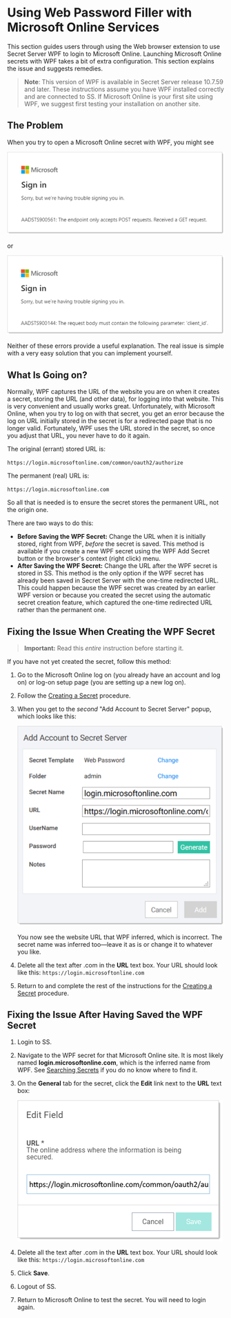 [title]: # (Microsoft Online Services)
[tags]: # (troubleshooting)
[priority]: # (30)
# Using Web Password Filler with Microsoft Online Services

This section guides users through using the Web browser extension to use Secret Server WPF to login to Microsoft Online. Launching Microsoft Online secrets with WPF takes a bit of extra configuration. This section explains the issue and suggests remedies.

> **Note**:
>This version of WPF is available in Secret Server release 10.7.59 and later.
>These instructions assume you have WPF installed correctly and are connected to SS. If Microsoft Online is your first site using WPF, we suggest first testing your installation on another site.

## The Problem

When you try to open a Microsoft Online secret with WPF, you might see

![image-20191212113343891](images/image-20191212113343891.png)

or

![image-20191212113913589](images/image-20191212113913589.png)

Neither of these errors provide a useful explanation. The real issue is simple with a very easy solution that you can implement yourself.

## What Is Going on?

Normally, WPF captures the URL of the website you are on when it creates a secret, storing the URL (and other data), for logging into that website. This is very convenient and usually works great. Unfortunately, with Microsoft Online, when you try to log on with that secret, you get an error because the log on URL initially stored in the secret is for a redirected page that is no longer valid. Fortunately, WPF uses the URL stored in the secret, so once you adjust that URL, you never have to do it again.

The original (errant) stored URL is:

`https://login.microsoftonline.com/common/oauth2/authorize`

The permanent (real) URL is:

 `https://login.microsoftonline.com`

So all that is needed is to ensure the secret stores the permanent URL, not the origin one.

There are two ways to do this:

- **Before Saving the WPF Secret:** Change the URL when it is initially stored, right from WPF, *before* the secret is saved. This method is available if you create a new WPF secret using the WPF Add Secret button or the browser's context (right click) menu.
- **After Saving the WPF Secret:** Change the URL after the WPF secret is stored in SS. This method is the only option if the WPF secret has already been saved in Secret Server with the one-time redirected URL. This could happen because the WPF secret was created by an earlier WPF version or because you created the secret using the automatic secret creation feature, which captured the one-time redirected URL rather than the permanent one.

## Fixing the Issue When Creating the WPF Secret

> **Important:** Read this *entire* instruction before starting it.

If you have not yet created the secret, follow this method:

1. Go to the Microsoft Online log on (you already have an account and log on) or log-on setup page (you are setting up a new log on).
1. Follow the [Creating a Secret](../../secret-management/procedures/creating-secrets/index.md) procedure.
1. When you get to the *second* "Add Account to Secret Server" popup, which looks like this:

   ![image-20191212114103031](images/image-20191212114103031.png)

   You now see the website URL that WPF inferred, which is incorrect. The secret name was inferred too—leave it as is or change it to whatever you like.

1. Delete all the text after .com in the **URL** text box. Your URL should look like this: `https://login.microsoftonline.com`
1. Return to and complete the rest of the instructions for the [Creating a Secret](../../secret-management/procedures/creating-secrets/index.md) procedure.

## Fixing the Issue After Having Saved the WPF Secret

1. Login to SS.
1. Navigate to the WPF secret for that Microsoft Online site. It is most likely named **login.microsoftonline.com**, which is the inferred name from WPF. See [Searching Secrets](#searching-secrets) if you do no know where to find it.
1. On the **General** tab for the secret, click the **Edit** link next to the **URL** text box:

   ![image-20191213160815751](images/image-20191213160815751.png)
1. Delete all the text after .com in the **URL** text box. Your URL should look like this: `https://login.microsoftonline.com`
1. Click __Save__.
1. Logout of SS.
1. Return to Microsoft Online to test the secret. You will need to login again.
